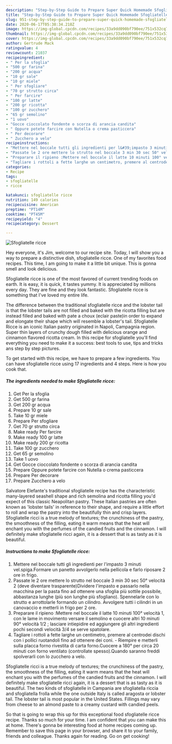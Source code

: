 ```yaml
---
description: "Step-by-Step Guide to Prepare Super Quick Homemade Sfogliatelle ricce"
title: "Step-by-Step Guide to Prepare Super Quick Homemade Sfogliatelle ricce"
slug: 951-step-by-step-guide-to-prepare-super-quick-homemade-sfogliatelle-ricce
date: 2020-06-17T05:38:34.218Z
image: https://img-global.cpcdn.com/recipes/33a9dd090bf790ee/751x532cq70/sfogliatelle-ricce-recipe-main-photo.jpg
thumbnail: https://img-global.cpcdn.com/recipes/33a9dd090bf790ee/751x532cq70/sfogliatelle-ricce-recipe-main-photo.jpg
cover: https://img-global.cpcdn.com/recipes/33a9dd090bf790ee/751x532cq70/sfogliatelle-ricce-recipe-main-photo.jpg
author: Gertrude Mack
ratingvalue: 4
reviewcount: 21037
recipeingredient:
- " Per la sfoglia"
- "500 gr farina"
- "200 gr acqua"
- "10 gr sale"
- "10 gr miele"
- " Per sfogliare"
- "70 gr strutto circa"
- " Per farcire"
- "100 gr latte"
- "200 gr ricotta"
- "100 gr zucchero"
- "65 gr semolino"
- "1 uovo"
- "Gocce cioccolato fondente o scorza di arancia candita"
- " Oppure potete farcire con Nutella o crema pasticcera"
- " Per decorare"
- " Zucchero a velo"
recipeinstructions:
- "Mettere nel boccale tutti gli ingredienti per l&#39;impasto 3 minuti vel.spiga.Formare un panetto avvolgerlo nella pellicola e farlo riposare 2 ore in frigo."
- "Passate le 2 ore mettere lo strutto nel boccale 3 min 30 sec 50° velocità 2 (deve diventare trasparente)Dividere l&#39;impasto e passarlo nella macchina per la pasta fino ad ottenere una sfoglia più sottile possibile, abbastanza lunghe (più son lunghe più sfogliano). Spennelarle con lo strutto e arrottolarle formando un cilindro. Avvolgere tutti i cilindri in un canovaccio e metterli in frigo per 2 ore."
- "Preparare il ripieno :Mettere nel boccale il latte 10 minuti 100° velocità 1, con le lame in movimento versare il semolino e cuocere altri 10 minuti 90° velocità 1/2 ; lasciare intiepidire ed aggiungere gli altri ingredienti pochi secondi velocità 3/4 se serve spatolare."
- "Tagliare i rottoli a fette larghe un centimetro, premere al centrodei dischi con i pollici ruotandoli fino ad ottenere dei coni. Riempire e metterli sulla placca forno rivestita di carta forno.Cuocere a 180° per circa 20 minuti con forno ventilato (controllate spesso).Quando saranno freddi spolverarli con lo zucchero a velo."
categories:
- Recipe
tags:
- sfogliatelle
- ricce

katakunci: sfogliatelle ricce 
nutrition: 149 calories
recipecuisine: American
preptime: "PT14M"
cooktime: "PT45M"
recipeyield: "4"
recipecategory: Dessert

---
```



![Sfogliatelle ricce](https://img-global.cpcdn.com/recipes/33a9dd090bf790ee/751x532cq70/sfogliatelle-ricce-recipe-main-photo.jpg)

Hey everyone, it's Jim, welcome to our recipe site. Today, I will show you a way to prepare a distinctive dish, sfogliatelle ricce. One of my favorites food recipes. This time, I am going to make it a little bit unique. This is gonna smell and look delicious.

Sfogliatelle ricce is one of the most favored of current trending foods on earth. It is easy, it is quick, it tastes yummy. It is appreciated by millions every day. They are fine and they look fantastic. Sfogliatelle ricce is something that I've loved my entire life.

The difference between the traditional sfogliatelle ricce and the lobster tail is that the lobster tails are not filled and baked with the ricotta filling but are instead filled and baked with pate a choux (eclair paste)in order to expand and elongate their shape which will resemble a lobster&#39;s tail. Sfogliatelle Ricce is an iconic Italian pastry originated in Napoli, Campagnia region. Super thin layers of crunchy dough filled with delicious orange and cinnamon flavored ricotta cream. In this recipe for sfogliatelle you&#39;ll find everything you need to make it a success: best tools to use, tips and tricks ans step by step pictures.


To get started with this recipe, we have to prepare a few ingredients. You can have sfogliatelle ricce using 17 ingredients and 4 steps. Here is how you cook that.

<!--inarticleads1-->

##### The ingredients needed to make Sfogliatelle ricce:

1. Get  Per la sfoglia
1. Get 500 gr farina
1. Get 200 gr acqua
1. Prepare 10 gr sale
1. Take 10 gr miele
1. Prepare  Per sfogliare
1. Get 70 gr strutto circa
1. Make ready  Per farcire
1. Make ready 100 gr latte
1. Make ready 200 gr ricotta
1. Take 100 gr zucchero
1. Get 65 gr semolino
1. Take 1 uovo
1. Get Gocce cioccolato fondente o scorza di arancia candita
1. Prepare  Oppure potete farcire con Nutella o crema pasticcera
1. Prepare  Per decorare
1. Prepare  Zucchero a velo


Salvatore Elefante&#39;s traditional sfogliatelle recipe has the characteristic many-layered seashell shape and rich semolina and ricotta filling you&#39;d expect of this classic Neapolitan pastry. These Italian pastries are often known as &#39;lobster tails&#39; in reference to their shape, and require a little effort to roll and wrap the pastry into the beautifully thin and crisp layers. Sfogliatelle ricci is a true melody of textures; the crunchiness of the pastry, the smoothness of the filling, eating it warm means that the heat will enchant you with the perfumes of the candied fruits and the cinnamon. I will definitely make sfogliatelle ricci again, it is a dessert that is as tasty as it is beautiful. 

<!--inarticleads2-->

##### Instructions to make Sfogliatelle ricce:

1. Mettere nel boccale tutti gli ingredienti per l&#39;impasto 3 minuti vel.spiga.Formare un panetto avvolgerlo nella pellicola e farlo riposare 2 ore in frigo.
1. Passate le 2 ore mettere lo strutto nel boccale 3 min 30 sec 50° velocità 2 (deve diventare trasparente)Dividere l&#39;impasto e passarlo nella macchina per la pasta fino ad ottenere una sfoglia più sottile possibile, abbastanza lunghe (più son lunghe più sfogliano). Spennelarle con lo strutto e arrottolarle formando un cilindro. Avvolgere tutti i cilindri in un canovaccio e metterli in frigo per 2 ore.
1. Preparare il ripieno :Mettere nel boccale il latte 10 minuti 100° velocità 1, con le lame in movimento versare il semolino e cuocere altri 10 minuti 90° velocità 1/2 ; lasciare intiepidire ed aggiungere gli altri ingredienti pochi secondi velocità 3/4 se serve spatolare.
1. Tagliare i rottoli a fette larghe un centimetro, premere al centrodei dischi con i pollici ruotandoli fino ad ottenere dei coni. - Riempire e metterli sulla placca forno rivestita di carta forno.Cuocere a 180° per circa 20 minuti con forno ventilato (controllate spesso).Quando saranno freddi spolverarli con lo zucchero a velo.


Sfogliatelle ricci is a true melody of textures; the crunchiness of the pastry, the smoothness of the filling, eating it warm means that the heat will enchant you with the perfumes of the candied fruits and the cinnamon. I will definitely make sfogliatelle ricci again, it is a dessert that is as tasty as it is beautiful. The two kinds of sfogliatelle in Campania are sfogliatella riccia and sfogliatella frolla while the one outside Italy is called aragosta or lobster tail. The lobster tail is most popular in the United States. Fillings may vary from cheese to an almond paste to a creamy custard with candied peels. 

So that is going to wrap this up for this exceptional food sfogliatelle ricce recipe. Thanks so much for your time. I am confident that you can make this at home. There's gonna be interesting food at home recipes coming up. Remember to save this page in your browser, and share it to your family, friends and colleague. Thanks again for reading. Go on get cooking!
